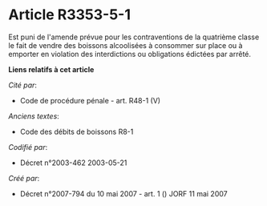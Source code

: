 # Article R3353-5-1

Est puni de l'amende prévue pour les contraventions de la quatrième classe le fait de vendre des boissons alcoolisées à
consommer sur place ou à emporter en violation des interdictions ou obligations édictées par arrêté.

**Liens relatifs à cet article**

_Cité par_:

  - Code de procédure pénale - art. R48-1 (V)

_Anciens textes_:

  - Code des débits de boissons R8-1

_Codifié par_:

  - Décret n°2003-462 2003-05-21

_Créé par_:

  - Décret n°2007-794 du 10 mai 2007 - art. 1 () JORF 11 mai 2007

